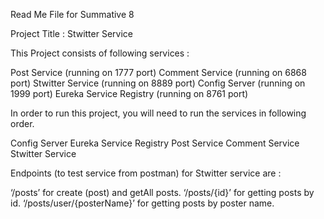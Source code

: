 Read Me File for Summative 8 

Project Title : Stwitter Service

This Project consists of following services : 

Post Service (running on 1777 port)
Comment Service (running on 6868 port)
Stwitter Service (running on 8889 port)
Config Server (running on 1999 port)
Eureka Service Registry (running on 8761 port)

In order to run this project, you will need to run the services in following order.

Config Server
Eureka Service Registry
Post Service
Comment Service
Stwitter Service

Endpoints (to test service from postman) for Stwitter service are :

‘/posts’ for create (post) and getAll posts.
‘/posts/{id}’ for getting posts by id.
‘/posts/user/{posterName}’ for getting posts by poster name.
